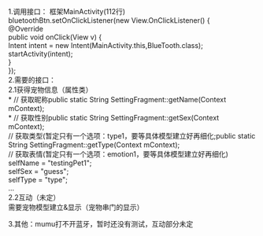 1.调用接口：
  框架MainActivity(112行)  
    bluetoothBtn.setOnClickListener(new View.OnClickListener() {  
        @Override  
        public void onClick(View v) {  
              Intent intent = new Intent(MainActivity.this,BlueTooth.class);  
              startActivity(intent);  
        }  
    });  
2.需要的接口：   
  2.1获得宠物信息（属性类）  
        * // 获取昵称public static String SettingFragment::getName(Context mContext);  
        * // 获取性别public static String SettingFragment::getSex(Context mContext);  
        // 获取类型(暂定只有一个选项：type1，要等具体模型建立好再细化;public static String SettingFragment::getType(Context mContext);  
        // 获取表情(暂定只有一个选项：emotion1，要等具体模型建立好再细化)  
        selfName = "testingPet1";  
        selfSex = "guess";  
        selfType = "type";  
      ...  
  2.2互动（未定）  
  需要宠物模型建立&显示（宠物串门的显示）  
    
3.其他：mumu打不开蓝牙，暂时还没有测试，互动部分未定  
